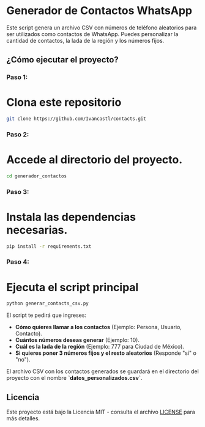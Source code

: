 # Generador de Contactos WhatsApp

Este script genera un archivo CSV con números de teléfono aleatorios para ser utilizados como contactos de WhatsApp. Puedes personalizar la cantidad de contactos, la lada de la región y los números fijos.

## ¿Cómo ejecutar el proyecto?

### **Paso 1:**
# Clona este repositorio 
```bash
git clone https://github.com/Ivancastl/contacts.git
```

### **Paso 2:**
# Accede al directorio del proyecto.
```bash
cd generador_contactos
```

### **Paso 3:**
# Instala las dependencias necesarias.
```bash
pip install -r requirements.txt
```

### **Paso 4:**
# Ejecuta el script principal
```bash
python generar_contacts_csv.py
```

El script te pedirá que ingreses:

- **Cómo quieres llamar a los contactos** (Ejemplo: Persona, Usuario, Contacto).
- **Cuántos números deseas generar** (Ejemplo: 10).
- **Cuál es la lada de la región** (Ejemplo: 777 para Ciudad de México).
- **Si quieres poner 3 números fijos y el resto aleatorios** (Responde "sí" o "no").

El archivo CSV con los contactos generados se guardará en el directorio del proyecto con el nombre **\`datos_personalizados.csv\`**.




## Licencia

Este proyecto está bajo la Licencia MIT - consulta el archivo [LICENSE](LICENSE) para más detalles.
